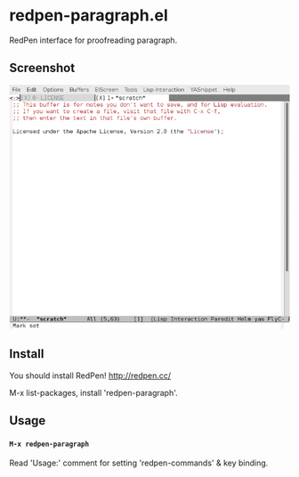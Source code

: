 # redpen-paragraph.el

RedPen interface for proofreading paragraph.

## Screenshot

![redpen-paragraph](image/redpen-paragraph.gif)


## Install

You should install RedPen!
  http://redpen.cc/

M-x list-packages, install 'redpen-paragraph'.


## Usage

#### `M-x redpen-paragraph`

Read 'Usage:' comment for setting 'redpen-commands' & key binding.
